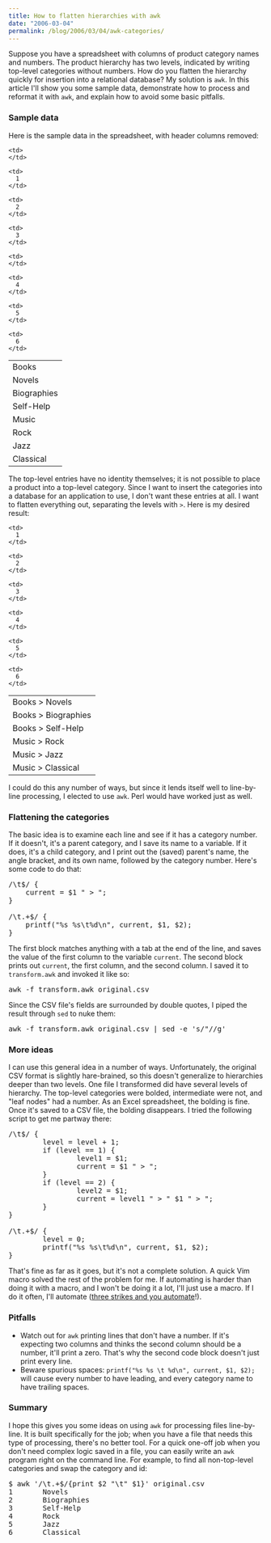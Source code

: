 ```yaml
---
title: How to flatten hierarchies with awk
date: "2006-03-04"
permalink: /blog/2006/03/04/awk-categories/
---
```

Suppose you have a spreadsheet with columns of product category names and numbers. The product hierarchy has two levels, indicated by writing top-level categories without numbers. How do you flatten the hierarchy quickly for insertion into a relational database? My solution is `awk`. In this article I'll show you some sample data, demonstrate how to process and reformat it with `awk`, and explain how to avoid some basic pitfalls.

### Sample data

Here is the sample data in the spreadsheet, with header columns removed:

<table class="borders collapsed">
  <tr>
    <td>
      Books
    </td>
    
    <td>
    </td>
  </tr>
  
  <tr>
    <td>
      Novels
    </td>
    
    <td>
      1
    </td>
  </tr>
  
  <tr>
    <td>
      Biographies
    </td>
    
    <td>
      2
    </td>
  </tr>
  
  <tr>
    <td>
      Self-Help
    </td>
    
    <td>
      3
    </td>
  </tr>
  
  <tr>
    <td>
      Music
    </td>
    
    <td>
    </td>
  </tr>
  
  <tr>
    <td>
      Rock
    </td>
    
    <td>
      4
    </td>
  </tr>
  
  <tr>
    <td>
      Jazz
    </td>
    
    <td>
      5
    </td>
  </tr>
  
  <tr>
    <td>
      Classical
    </td>
    
    <td>
      6
    </td>
  </tr>
</table>

The top-level entries have no identity themselves; it is not possible to place a product into a top-level category. Since I want to insert the categories into a database for an application to use, I don't want these entries at all. I want to flatten everything out, separating the levels with `>`. Here is my desired result:

<table class="borders collapsed">
  <tr>
    <td>
      Books > Novels
    </td>
    
    <td>
      1
    </td>
  </tr>
  
  <tr>
    <td>
      Books > Biographies
    </td>
    
    <td>
      2
    </td>
  </tr>
  
  <tr>
    <td>
      Books > Self-Help
    </td>
    
    <td>
      3
    </td>
  </tr>
  
  <tr>
    <td>
      Music > Rock
    </td>
    
    <td>
      4
    </td>
  </tr>
  
  <tr>
    <td>
      Music > Jazz
    </td>
    
    <td>
      5
    </td>
  </tr>
  
  <tr>
    <td>
      Music > Classical
    </td>
    
    <td>
      6
    </td>
  </tr>
</table>

I could do this any number of ways, but since it lends itself well to line-by-line processing, I elected to use `awk`. Perl would have worked just as well.

### Flattening the categories

The basic idea is to examine each line and see if it has a category number. If it doesn't, it's a parent category, and I save its name to a variable. If it does, it's a child category, and I print out the (saved) parent's name, the angle bracket, and its own name, followed by the category number. Here's some code to do that:

<pre>/\t$/ {
    current = $1 " > ";
}

/\t.+$/ {
    printf("%s %s\t%d\n", current, $1, $2);
}</pre>

The first block matches anything with a tab at the end of the line, and saves the value of the first column to the variable `current`. The second block prints out `current`, the first column, and the second column. I saved it to `transform.awk` and invoked it like so:

<pre>awk -f transform.awk original.csv</pre>

Since the CSV file's fields are surrounded by double quotes, I piped the result through `sed` to nuke them:

<pre>awk -f transform.awk original.csv | sed -e 's/"//g'</pre>

### More ideas

I can use this general idea in a number of ways. Unfortunately, the original CSV format is slightly hare-brained, so this doesn't generalize to hierarchies deeper than two levels. One file I transformed did have several levels of hierarchy. The top-level categories were bolded, intermediate were not, and "leaf nodes" had a number. As an Excel spreadsheet, the bolding is fine. Once it's saved to a CSV file, the bolding disappears. I tried the following script to get me partway there:

<pre>/\t$/ {
        level = level + 1;
        if (level == 1) {
                level1 = $1;
                current = $1 " > ";
        }
        if (level == 2) {
                level2 = $1;
                current = level1 " > " $1 " > ";
        }
}

/\t.+$/ {
        level = 0;
        printf("%s %s\t%d\n", current, $1, $2);
}</pre>

That's fine as far as it goes, but it's not a complete solution. A quick Vim macro solved the rest of the problem for me. If automating is harder than doing it with a macro, and I won't be doing it a lot, I'll just use a macro. If I do it often, I'll automate ([three strikes and you automate][1]!).

### Pitfalls

*   Watch out for `awk` printing lines that don't have a number. If it's expecting two columns and thinks the second column should be a number, it'll print a zero. That's why the second code block doesn't just print every line.
*   Beware spurious spaces: `printf("%s %s \t %d\n", current, $1, $2);` will cause every number to have leading, and every category name to have trailing spaces.

### Summary

I hope this gives you some ideas on using `awk` for processing files line-by-line. It is built specifically for the job; when you have a file that needs this type of processing, there's no better tool. For a quick one-off job when you don't need complex logic saved in a file, you can easily write an `awk` program right on the command line. For example, to find all non-top-level categories and swap the category and id:

<pre>$ awk '/\t.+$/{print $2 "\t" $1}' original.csv
1       Novels
2       Biographies
3       Self-Help
4       Rock
5       Jazz
6       Classical</pre>

 [1]: http://c2.com/cgi/wiki?ThreeStrikesAndYouAutomate
